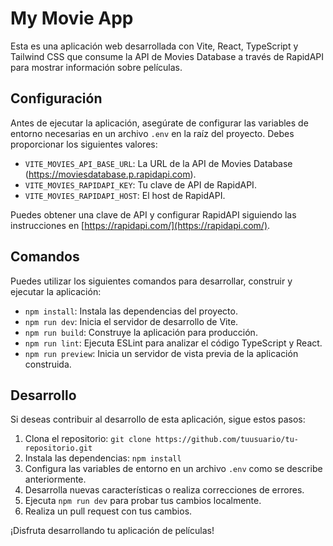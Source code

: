 # My Movie App

Esta es una aplicación web desarrollada con Vite, React, TypeScript y Tailwind CSS que consume la API de Movies Database a través de RapidAPI para mostrar información sobre películas.

## Configuración

Antes de ejecutar la aplicación, asegúrate de configurar las variables de entorno necesarias en un archivo `.env` en la raíz del proyecto. Debes proporcionar los siguientes valores:

- `VITE_MOVIES_API_BASE_URL`: La URL de la API de Movies Database (https://moviesdatabase.p.rapidapi.com).
- `VITE_MOVIES_RAPIDAPI_KEY`: Tu clave de API de RapidAPI.
- `VITE_MOVIES_RAPIDAPI_HOST`: El host de RapidAPI.

Puedes obtener una clave de API y configurar RapidAPI siguiendo las instrucciones en [https://rapidapi.com/](https://rapidapi.com/).

## Comandos

Puedes utilizar los siguientes comandos para desarrollar, construir y ejecutar la aplicación:

- `npm install`: Instala las dependencias del proyecto.
- `npm run dev`: Inicia el servidor de desarrollo de Vite.
- `npm run build`: Construye la aplicación para producción.
- `npm run lint`: Ejecuta ESLint para analizar el código TypeScript y React.
- `npm run preview`: Inicia un servidor de vista previa de la aplicación construida.

## Desarrollo

Si deseas contribuir al desarrollo de esta aplicación, sigue estos pasos:

1. Clona el repositorio: `git clone https://github.com/tuusuario/tu-repositorio.git`
2. Instala las dependencias: `npm install`
3. Configura las variables de entorno en un archivo `.env` como se describe anteriormente.
4. Desarrolla nuevas características o realiza correcciones de errores.
5. Ejecuta `npm run dev` para probar tus cambios localmente.
6. Realiza un pull request con tus cambios.

¡Disfruta desarrollando tu aplicación de películas!

